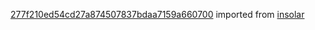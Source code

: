 [277f210ed54cd27a874507837bdaa7159a660700](https://github.com/insolar/insolar/commit/277f210ed54cd27a874507837bdaa7159a660700) imported from [insolar](https://github.com/insolar/insolar)
